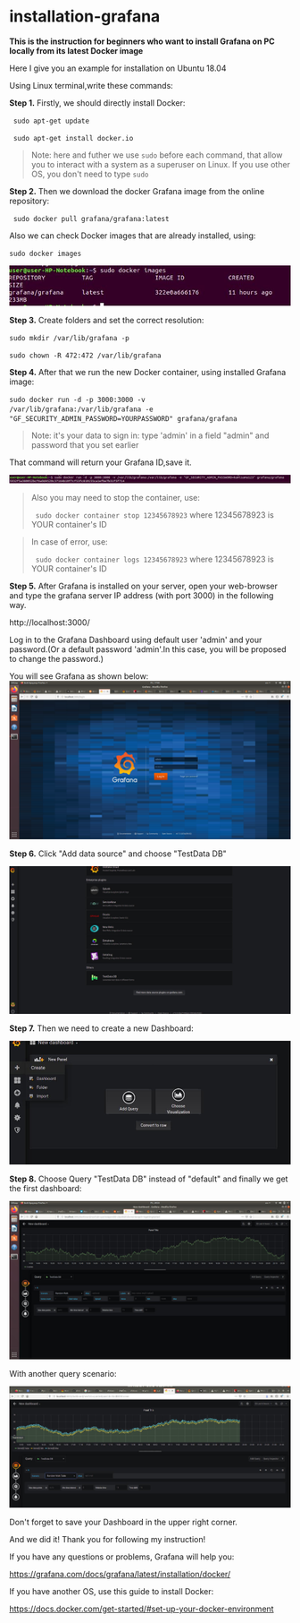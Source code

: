 # installation-grafana
**This is the instruction for beginners who want to install Grafana on PC locally from its latest Docker image**

Here I give you an example for installation on Ubuntu 18.04

Using Linux terminal,write these commands:

**Step 1.** Firstly, we should directly install Docker: 

<code> sudo apt-get update </code>

<code> sudo apt-get install docker.io</code>
<blockquote>Note: here and futher we use <code>sudo</code> before each command, that allow you to interact with a system as a superuser on Linux. If you use other OS, you don't need to type <code>sudo</code>
</blockquote>

**Step 2.** Then we download the docker Grafana image from the online repository:

<code> sudo docker pull grafana/grafana:latest</code>

Also we can check Docker images that are already installed, using:

<code>sudo docker images</code>

![Docker images](https://github.com/shmyaksi/installation-grafana/raw/master/img1.jpg)

**Step 3.** Create folders and set the correct resolution:

<code>sudo mkdir /var/lib/grafana -p</code>

<code>sudo chown -R 472:472 /var/lib/grafana</code>

**Step 4.** After that we run the new Docker container, using installed Grafana image:

<code>sudo docker run -d -p 3000:3000 -v /var/lib/grafana:/var/lib/grafana -e "GF_SECURITY_ADMIN_PASSWORD=YOURPASSWORD" grafana/grafana</code>

<blockquote>Note: it's your data to sign in: type 'admin' in a field "admin" and password that you set earlier
</blockquote>

That command will return your Grafana ID,save it.

![Grafana ID](https://github.com/shmyaksi/installation-grafana/raw/master/img2.jpg)

<blockquote>Also you may need to stop the container, use: 

<code> sudo docker container stop 12345678923</code> where  12345678923 is YOUR container's ID </blockquote>

<blockquote>In case of error, use:

<code> sudo docker container logs 12345678923</code> where  12345678923 is YOUR container's ID </blockquote>

**Step 5.** After Grafana is installed on your server, open your web-browser and type the grafana server IP address (with port 3000) in the following way.

http://localhost:3000/

Log in to the Grafana Dashboard using default user 'admin' and your password.(Or a default password 'admin'.In this case, you will be proposed to change the password.)

You will see Grafana as shown below:
![Grafana](https://github.com/shmyaksi/installation-grafana/raw/master/image1.jpg)

**Step 6.** Click "Add data source" and choose "TestData DB"

![Grafana](https://github.com/shmyaksi/installation-grafana/raw/master/image6.jpg)


**Step 7.** Then we need to create a new Dashboard: 

![Grafana](https://github.com/shmyaksi/installation-grafana/raw/master/image12.jpg)

**Step 8.** Choose Query "TestData DB" instead of "default" and finally we get the first dashboard:

![Grafana](https://github.com/shmyaksi/installation-grafana/raw/master/image2.jpg)


With another query scenario:


![Grafana](https://github.com/shmyaksi/installation-grafana/raw/master/image4.jpg)


Don't forget to save your Dashboard in the upper right corner.

And we did it! Thank you for following my instruction!

If you have any questions or problems, Grafana will help you:

https://grafana.com/docs/grafana/latest/installation/docker/

If you have another OS, use this guide to install Docker:

https://docs.docker.com/get-started/#set-up-your-docker-environment



